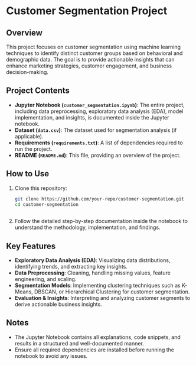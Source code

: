 # Customer Segmentation Project

## Overview
This project focuses on customer segmentation using machine learning techniques to identify distinct customer groups based on behavioral and demographic data. The goal is to provide actionable insights that can enhance marketing strategies, customer engagement, and business decision-making.

## Project Contents
- **Jupyter Notebook (`customer_segmentation.ipynb`)**: The entire project, including data preprocessing, exploratory data analysis (EDA), model implementation, and insights, is documented inside the Jupyter notebook. 
- **Dataset (`data.csv`)**: The dataset used for segmentation analysis (if applicable).
- **Requirements (`requirements.txt`)**: A list of dependencies required to run the project.
- **README (`README.md`)**: This file, providing an overview of the project.

## How to Use
1. Clone this repository:
   ```bash
   git clone https://github.com/your-repo/customer-segmentation.git
   cd customer-segmentation
  
2. Follow the detailed step-by-step documentation inside the notebook to understand the methodology, implementation, and findings.

## Key Features
- **Exploratory Data Analysis (EDA)**: Visualizing data distributions, identifying trends, and extracting key insights.
- **Data Preprocessing**: Cleaning, handling missing values, feature engineering, and scaling.
- **Segmentation Models**: Implementing clustering techniques such as K-Means, DBSCAN, or Hierarchical Clustering for customer segmentation.
- **Evaluation & Insights**: Interpreting and analyzing customer segments to derive actionable business insights.

## Notes
- The Jupyter Notebook contains all explanations, code snippets, and results in a structured and well-documented manner.
- Ensure all required dependencies are installed before running the notebook to avoid any issues.
